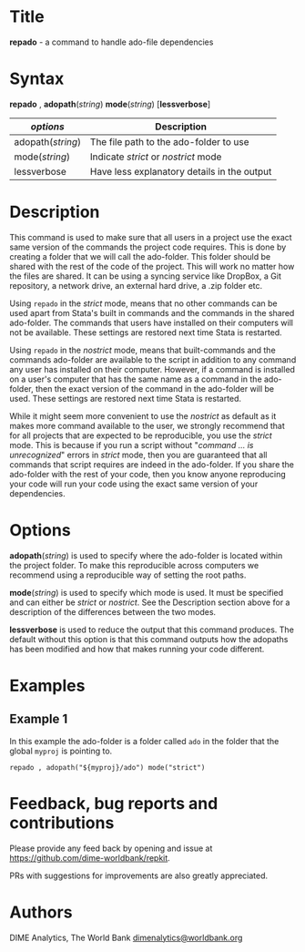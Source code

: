 # Title

__repado__ - a command to handle ado-file dependencies

# Syntax

__repado__ , __adopath__(_string_) __mode__(_string_) [__lessverbose__]

| _options_ | Description |
|-----------|-------------|
| adopath(_string_) | The file path to the ado-folder to use   |
| mode(_string_)    | Indicate _strict_ or _nostrict_ mode |
| lessverbose       | Have less explanatory details in the output |

# Description

This command is used to make sure that all users in a project use the exact same version of the commands the project code requires. This is done by creating a folder that we will call the ado-folder. This folder should be shared with the rest of the code of the project. This will work no matter how the files are shared. It can be using a syncing service like DropBox, a Git repository, a network drive, an external hard drive, a .zip folder etc.

Using `repado` in the _strict_ mode, means that no other commands can be used apart from Stata's built in commands and the commands in the shared ado-folder.
The commands that users have installed on their computers will not be available.
These settings are restored next time Stata is restarted.

Using `repado` in the _nostrict_ mode, means that built-commands and the commands ado-folder are available to the script in addition to any command any user has installed on their computer. However, if a command is installed on a user's computer that has the same name as a command in the ado-folder, then the exact version of the command in the ado-folder will be used.
These settings are restored next time Stata is restarted.

While it might seem more convenient to use the _nostrict_ as default as it makes more command available to the user, we strongly recommend that for all projects that are expected to be reproducible, you use the _strict_ mode. This is because if you run a script without "_command ... is unrecognized_" errors in _strict_ mode, then you are guaranteed that all commands that script requires are indeed in the ado-folder. If you share the ado-folder with the rest of your code, then you know anyone reproducing your code will run your code using the exact same version of your dependencies.

# Options

__adopath__(_string_) is used to specify where the ado-folder is located within the project folder. To make this reproducible across computers we recommend using a reproducible way of setting the root paths.

__mode__(_string_) is used to specify which mode is used. It must be specified and can either be _strict_ or _nostrict_. See the Description section above for a description of the differences between the two modes.

__lessverbose__ is used to reduce the output that this command produces. The default without this option is that this command outputs how the adopaths has been modified and how that makes running your code different.

# Examples

## Example 1

In this example the ado-folder is a folder called `ado` in the folder that the global `myproj` is pointing to.

```
repado , adopath("${myproj}/ado") mode("strict")
```


# Feedback, bug reports and contributions

Please provide any feed back by opening and issue at https://github.com/dime-worldbank/repkit.

PRs with suggestions for improvements are also greatly appreciated.

# Authors

DIME Analytics, The World Bank dimenalytics@worldbank.org
